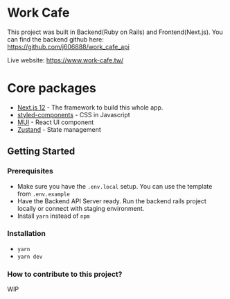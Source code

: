 # Work Cafe

This project was built in Backend(Ruby on Rails) and Frontend(Next.js).
You can find the backend github here: https://github.com/j606888/work_cafe_api

Live website: https://www.work-cafe.tw/

# Core packages
* [Next.js 12](https://nextjs.org/) - The framework to build this whole app.
* [styled-components](https://styled-components.com/) - CSS in Javascript
* [MUI](https://mui.com/) - React UI component
* [Zustand](https://github.com/pmndrs/zustand) - State management

## Getting Started

### Prerequisites

* Make sure you have the `.env.local` setup. You can use the template from `.env.example`
* Have the Backend API Server ready. Run the backend rails project locally or connect with staging environment.
* Install `yarn` instead of `npm`

### Installation

* `yarn`
* `yarn dev`

### How to contribute to this project?

WIP
